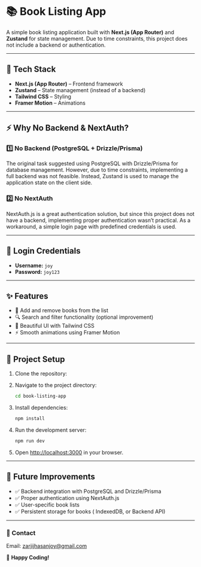 # 📚 Book Listing App

A simple book listing application built with **Next.js (App Router)** and **Zustand** for state management. Due to time constraints, this project does not include a backend or authentication.

---

## 🚀 Tech Stack
- **Next.js (App Router)** – Frontend framework
- **Zustand** – State management (instead of a backend)
- **Tailwind CSS** – Styling
- **Framer Motion** – Animations

---

## ⚡ Why No Backend & NextAuth?

### 1️⃣ **No Backend (PostgreSQL + Drizzle/Prisma)**
The original task suggested using PostgreSQL with Drizzle/Prisma for database management. However, due to time constraints, implementing a full backend was not feasible. Instead, Zustand is used to manage the application state on the client side.

### 2️⃣ **No NextAuth**
NextAuth.js is a great authentication solution, but since this project does not have a backend, implementing proper authentication wasn’t practical. As a workaround, a simple login page with predefined credentials is used.

---

## 🔐 Login Credentials
- **Username:** `joy`
- **Password:** `joy123`

---

## ✨ Features
- 📌 Add and remove books from the list
- 🔍 Search and filter functionality (optional improvement)
- 🎨 Beautiful UI with Tailwind CSS
- ⚡ Smooth animations using Framer Motion

---

## 📂 Project Setup
1. Clone the repository:


2. Navigate to the project directory:
   ```sh
   cd book-listing-app
   ```
3. Install dependencies:
   ```sh
   npm install
   ```
4. Run the development server:
   ```sh
   npm run dev
   ```
5. Open [http://localhost:3000](http://localhost:3000) in your browser.

---

## 📌 Future Improvements
- ✅ Backend integration with PostgreSQL and Drizzle/Prisma
- ✅ Proper authentication using NextAuth.js
- ✅ User-specific book lists
- ✅ Persistent storage for books ( IndexedDB, or Backend API)

---

### 📧 Contact
Email: zarjijhasanjoy@gmail.com

🚀 **Happy Coding!**

